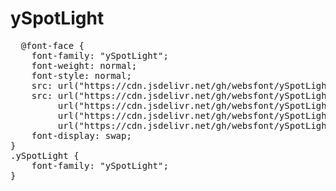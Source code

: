 # ySpotLight

<pre>
  @font-face {
    font-family: "ySpotLight";
    font-weight: normal;
    font-style: normal;
    src: url("https://cdn.jsdelivr.net/gh/websfont/ySpotLight/ySpotLight.eot");
    src: url("https://cdn.jsdelivr.net/gh/websfont/ySpotLight/ySpotLight.eot?#iefix") format("embedded-opentype"),
         url("https://cdn.jsdelivr.net/gh/websfont/ySpotLight/ySpotLight.woff2") format("woff2"),
         url("https://cdn.jsdelivr.net/gh/websfont/ySpotLight/ySpotLight.woff") format("woff"),
         url("https://cdn.jsdelivr.net/gh/websfont/ySpotLight/ySpotLight.ttf") format("truetype");
    font-display: swap;
}
.ySpotLight {
    font-family: "ySpotLight";
}
</pre>
